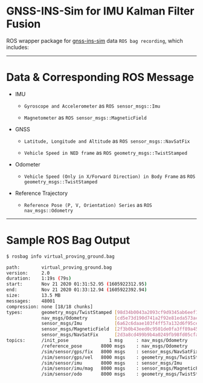 # GNSS-INS-Sim for IMU Kalman Filter Fusion

ROS wrapper package for [gnss-ins-sim](https://github.com/Aceinna/gnss-ins-sim) data `ROS bag recording`, which includes:

---

# Data & Corresponding ROS Message

* IMU 
    
    * `Gyroscope and Accelerometer` as `ROS sensor_msgs::Imu`

    * `Magnetometer` as `ROS sensor_msgs::MagneticField`

* GNSS

    * `Latitude, Longitude and Altitude` as `ROS sensor_msgs::NavSatFix`

    * `Vehicle Speed in NED frame` as `ROS geometry_msgs::TwistStamped`

* Odometer

    * `Vehicle Speed (Only in X/Forward Direction) in Body Frame` as `ROS geometry_msgs::TwistStamped`

* Reference Trajectory

    * `Reference Pose (P, V, Orientation) Series` as `ROS nav_msgs::Odometry`

---

# Sample ROS Bag Output

```bash
$ rosbag info virtual_proving_ground.bag 

path:        virtual_proving_ground.bag
version:     2.0
duration:    1:19s (79s)
start:       Nov 21 2020 01:31:52.95 (1605922312.95)
end:         Nov 21 2020 01:33:12.94 (1605922392.94)
size:        13.5 MB
messages:    48001
compression: none [18/18 chunks]
types:       geometry_msgs/TwistStamped [98d34b0043a2093cf9d9345ab6eef12e]
             nav_msgs/Odometry          [cd5e73d190d741a2f92e81eda573aca7]
             sensor_msgs/Imu            [6a62c6daae103f4ff57a132d6f95cec2]
             sensor_msgs/MagneticField  [2f3b0b43eed0c9501de0fa3ff89a45aa]
             sensor_msgs/NavSatFix      [2d3a8cd499b9b4a0249fb98fd05cfa48]
topics:      /init_pose               1 msg     : nav_msgs/Odometry         
             /reference_pose       8000 msgs    : nav_msgs/Odometry         
             /sim/sensor/gps/fix   8000 msgs    : sensor_msgs/NavSatFix     
             /sim/sensor/gps/vel   8000 msgs    : geometry_msgs/TwistStamped
             /sim/sensor/imu       8000 msgs    : sensor_msgs/Imu           
             /sim/sensor/imu/mag   8000 msgs    : sensor_msgs/MagneticField 
             /sim/sensor/odo       8000 msgs    : geometry_msgs/TwistStamped
```